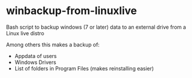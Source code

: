 # winbackup-from-linuxlive
Bash script to backup windows (7 or later) data to an external drive from a Linux live distro


Among others this makes a backup of:
* Appdata of users
* Windows Drivers
* List of folders in Program Files (makes reinstalling easier)
